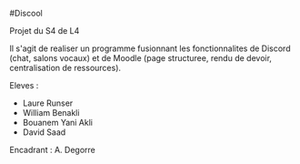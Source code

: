 #Discool

Projet du S4 de L4  

Il s'agit de realiser un programme fusionnant les fonctionnalites de Discord (chat, salons vocaux) et de Moodle (page structuree, rendu de devoir, centralisation de ressources).  

Eleves : 
- Laure Runser  
- William Benakli  
- Bouanem Yani Akli  
- David Saad  

Encadrant : A. Degorre    
